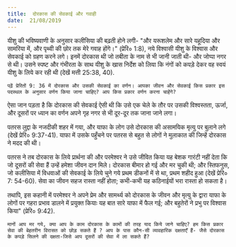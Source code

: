 ```yaml
---
title:  दोरकास की सेवकाई और गवाही
date:  21/08/2019
---
```


यीशु की भविष्यवाणी के अनुसार कलीसिया की बढ़ती होने लगी- "और यरूशलेम और सारे यहूदिया और सामरिया में, और पृथ्वी की छोर तक मेरे गवाह होंगे।" (प्रेरि० 1:8), नये विश्वासी यीशु के विश्वास और सेवकाई को ग्रहण करने लगे। इनमें दोरकास थी जो तबीता के नाम से भी जानी जाती थी- और जोप्पा नगर से थी। उसने स्पष्ट और गंभीरता के साथ यीशु के खास निर्देश को लिया कि नंगों को कपड़े देकर वह स्वयं यीशु के लिये कर रही थी (देखें मत्ती 25:38, 40).

`पढ़ें प्रेरितों 9: 36 में दोरकास और उसकी सेवकाई का वर्णन। आपका जीवन और सेवकाई किस प्रकार इस पदस्थल के अनुसार वर्णन किया जाना चाहिए? आप किस प्रकार वर्णन करना चाहेंगे?`

ऐसा जान पड़ता है कि दोरकास की सेवकाई ऐसी थी कि उसे एक चेले के तौर पर उसकी विश्वस्तता, ऊर्जा, और दूसरों पर ध्यान का वर्णन अपने गृह नगर से भी दूर-दूर तक जाना जाने लगा।

पतरस लुद्दा के नजदीकी शहर में गया, और याफा के लोग उसे दोरकास की असामयिक मृत्यु पर बुलाने लगे (देखें प्रेरि० 9:37-41). याफा में उसके पहुँचने पर पतरस से बहुत से लोगों ने मुलाकात की जिन्हें दोरकास ने मदद की थी।

पतरस ने तब दोरकास के लिये प्रार्थना की और परमेश्वर ने उसे जीवित किया यह बेशक गारंटी नहीं देता कि जो दूसरों की सेवा हैं उन्हें हमेशा जीवन दान मिले। दोरकास बीमार हो गई और मर चुकी थी; और स्तिफनुस, जो कलीसिया में विधवाओं की सेवकाई के लिये चुने गये प्रथम डीकनों में से था, प्रथम शहीद हुआ (देखें प्रेरि० 7: 54-60). सेवा का जीवन सहज रास्ता नहीं होता; कभी-कभी यह कठिनाईयों भरा रास्ता हो सकता है।

तथापि, इस कहानी में परमेश्वर ने अपने प्रेम और सामर्थ्य को दोरकास के जीवन और मृत्यु के द्वारा याफा के लोगों पर गहरा प्रभाव डालने में प्रयुक्त कियाः यह बात सारे याफा में फैल गई; और बहुतेरों ने प्रभु पर विश्वास किया" (प्रेरि० 9:42).

`मानों आप मर गये, क्या आप के काम दोरकास के कामों की तरह याद किये जाने चाहिए? हम किस प्रकार सेवा की बेहतरीन विरासत को छोड़ सकते हैं ? आप के पास कौन-सी व्यावहारिक दक्षताएँ हैं- जैसे दोरकास के कपड़े सिलने की दक्षता-जिसे आप दूसरों की सेवा में ला सकते हैं?`